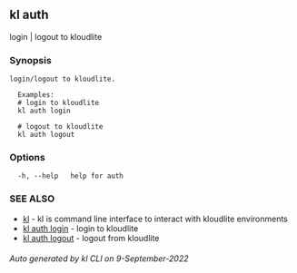 ## kl auth

login | logout to kloudlite

### Synopsis

```
login/logout to kloudlite.

  Examples:
  # login to kloudlite
  kl auth login

  # logout to kloudlite
  kl auth logout
```

### Options

```
  -h, --help   help for auth
```

### SEE ALSO

* [kl](kl.md)  - kl is command line interface to interact with kloudlite environments
* [kl auth login](kl_auth_login.md)  - login to kloudlite
* [kl auth logout](kl_auth_logout.md)  - logout from kloudlite

###### Auto generated by kl CLI on 9-September-2022
